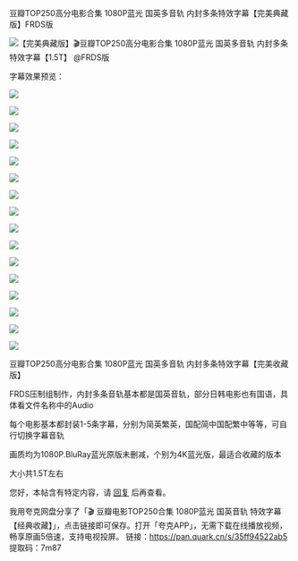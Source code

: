 豆瓣TOP250高分电影合集 1080P蓝光 国英多音轨 内封多条特效字幕【完美典藏版】FRDS版

![【完美典藏版】🎬豆瓣TOP250高分电影合集 1080P蓝光 国英多音轨 内封多条特效字幕【1.5T】 @FRDS版](https://www.kuafuzys.com/upload/attach/202409/4_24FN2VH2BUXC5BN.png)

字幕效果预览：

![](https://www.kuafuzys.com/upload/attach/202402/4857_NWSMRR7NZZCDW4Z.jpg)

![](https://www.kuafuzys.com/upload/attach/202402/4857_7HD5CXMXZH9HF4X.jpg)

![](https://www.kuafuzys.com/upload/attach/202402/4857_QWES8NF3V9S5MV4.jpg)

![](https://www.kuafuzys.com/upload/attach/202402/4857_NNF9DGGCYPT9TUS.jpg)

![](https://www.kuafuzys.com/upload/attach/202402/4857_XAHDZDSK977W6ZB.jpg)

![](https://www.kuafuzys.com/upload/attach/202402/4857_A8EQDXUH64NTEND.jpg)

![](https://www.kuafuzys.com/upload/attach/202402/4857_4BK4G9RAV2HBG6Y.jpg)

![](https://www.kuafuzys.com/upload/attach/202402/4857_K6WJ9PQ8V62DB7H.jpg)

![](https://www.kuafuzys.com/upload/attach/202402/4857_G66X4FWK7ZYF4QV.jpg)

![](https://www.kuafuzys.com/upload/attach/202402/4857_C4PAJ8VJRRUFV8B.jpg)

![](https://www.kuafuzys.com/upload/attach/202402/4857_R7FV5SFW7BFHVYX.jpg)

![](https://www.kuafuzys.com/upload/attach/202402/4857_WWREWWVD5PR6QMB.jpg)

![](https://www.kuafuzys.com/upload/attach/202402/4857_7BCP2TMSQHW75NX.jpg)

![](https://www.kuafuzys.com/upload/attach/202402/4857_SPS9VCU2Q9D5XD2.jpg)

![](https://www.kuafuzys.com/upload/attach/202402/4857_V7PBDDP5EG3E5U7.jpg)

![](https://www.kuafuzys.com/upload/attach/202402/4857_7D9R9JSQYDSGWYJ.jpg)

豆瓣TOP250高分电影合集 1080P蓝光 国英多音轨 内封多条特效字幕【完美收藏版】

FRDS压制组制作，内封多条音轨基本都是国英音轨，部分日韩电影也有国语，具体看文件名称中的Audio

每个电影基本都封装1-5条字幕，分别为简英繁英，国配简中国配繁中等等，可自行切换字幕音轨

画质均为1080P.BluRay蓝光原版未删减，个别为4K蓝光版，最适合收藏的版本

大小共1.5T左右

您好，本帖含有特定内容，请 <u>回复</u> 后再查看。


我用夸克网盘分享了「🎬 豆瓣电影TOP250合集 1080P蓝光 国英音轨 特效字幕 【经典收藏】」，点击链接即可保存。打开「夸克APP」，无需下载在线播放视频，畅享原画5倍速，支持电视投屏。
链接：https://pan.quark.cn/s/35ff94522ab5
提取码：7m87
